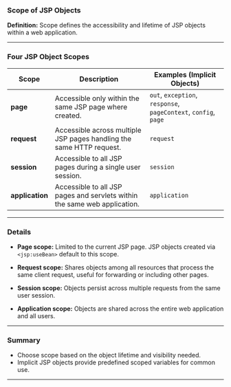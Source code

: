 ### Scope of JSP Objects

**Definition:**
Scope defines the accessibility and lifetime of JSP objects within a web application.

---

### Four JSP Object Scopes

| Scope           | Description                                                               | Examples (Implicit Objects)                                     |
| --------------- | ------------------------------------------------------------------------- | --------------------------------------------------------------- |
| **page**        | Accessible only within the same JSP page where created.                   | `out`, `exception`, `response`, `pageContext`, `config`, `page` |
| **request**     | Accessible across multiple JSP pages handling the same HTTP request.      | `request`                                                       |
| **session**     | Accessible to all JSP pages during a single user session.                 | `session`                                                       |
| **application** | Accessible to all JSP pages and servlets within the same web application. | `application`                                                   |

---

### Details

* **Page scope:**
  Limited to the current JSP page. JSP objects created via `<jsp:useBean>` default to this scope.

* **Request scope:**
  Shares objects among all resources that process the same client request, useful for forwarding or including other pages.

* **Session scope:**
  Objects persist across multiple requests from the same user session.

* **Application scope:**
  Objects are shared across the entire web application and all users.

---

### Summary

* Choose scope based on the object lifetime and visibility needed.
* Implicit JSP objects provide predefined scoped variables for common use.

---